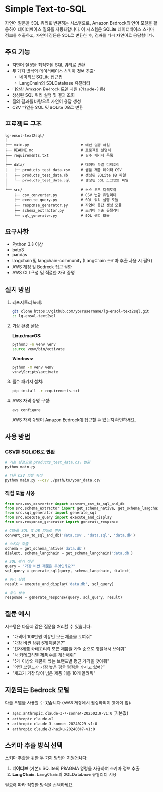 # Simple Text-to-SQL

자연어 질문을 SQL 쿼리로 변환하는 시스템으로, Amazon Bedrock의 언어 모델을 활용하여 데이터베이스 질의를 자동화합니다. 이 시스템은 SQLite 데이터베이스 스키마 정보를 추출하고, 자연어 질문을 SQL로 변환한 후, 결과를 다시 자연어로 응답합니다.

## 주요 기능

- 자연어 질문을 최적화된 SQL 쿼리로 변환
- 두 가지 방식의 데이터베이스 스키마 정보 추출:
  - 네이티브 SQLite 접근법
  - LangChain의 SQLDatabase 유틸리티
- 다양한 Amazon Bedrock 모델 지원 (Claude-3 등)
- 생성된 SQL 쿼리 실행 및 결과 조회
- 질의 결과를 바탕으로 자연어 응답 생성
- CSV 파일을 SQL 및 SQLite DB로 변환

## 프로젝트 구조

```
lg-ensol-text2sql/
│
├── main.py                        # 메인 실행 파일
├── README.md                      # 프로젝트 설명서
├── requirements.txt               # 필수 패키지 목록
│
├── data/                          # 데이터 파일 디렉토리
│   ├── products_test_data.csv     # 샘플 제품 데이터 CSV
│   ├── products_test_data.db      # 생성된 SQLite DB 파일
│   └── products_test_data.sql     # 생성된 SQL 스크립트 파일
│
└── src/                           # 소스 코드 디렉토리
    ├── csv_converter.py           # CSV 변환 유틸리티
    ├── execute_query.py           # SQL 쿼리 실행 모듈
    ├── response_generator.py      # 자연어 응답 생성 모듈
    ├── schema_extractor.py        # 스키마 추출 유틸리티
    └── sql_generator.py           # SQL 생성 모듈
```

## 요구사항

- Python 3.8 이상
- boto3
- pandas
- langchain 및 langchain-community (LangChain 스키마 추출 사용 시 필요)
- AWS 계정 및 Bedrock 접근 권한
- AWS CLI 구성 및 적절한 자격 증명

## 설치 방법

1. 레포지토리 복제:
   ```bash
   git clone https://github.com/yourusername/lg-ensol-text2sql.git
   cd lg-ensol-text2sql
   ```

2. 가상 환경 설정:

   **Linux/macOS:**
   ```bash
   python3 -m venv venv
   source venv/bin/activate
   ```

   **Windows:**
   ```bash
   python -m venv venv
   venv\Scripts\activate
   ```

3. 필수 패키지 설치:
   ```bash
   pip install -r requirements.txt
   ```

4. AWS 자격 증명 구성:
   ```bash
   aws configure
   ```
   AWS 자격 증명이 Amazon Bedrock에 접근할 수 있는지 확인하세요.

## 사용 방법

### CSV를 SQL/DB로 변환

```bash
# 기본 설정으로 products_test_data.csv 변환
python main.py

# 다른 CSV 파일 지정
python main.py --csv ./path/to/your_data.csv
```

### 직접 모듈 사용

```python
from src.csv_converter import convert_csv_to_sql_and_db
from src.schema_extractor import get_schema_native, get_schema_langchain
from src.sql_generator import generate_sql
from src.execute_query import execute_and_display
from src.response_generator import generate_response

# CSV를 SQL 및 DB 파일로 변환
convert_csv_to_sql_and_db('data.csv', 'data.sql', 'data.db')

# 스키마 추출
schema = get_schema_native('data.db')
dialect, schema_langchain = get_schema_langchain('data.db')

# SQL 쿼리 생성
query = "가장 비싼 제품은 무엇인가요?"
sql_query = generate_sql(query, schema_langchain, dialect)

# 쿼리 실행
result = execute_and_display('data.db', sql_query)

# 응답 생성
response = generate_response(query, sql_query, result)
```

## 질문 예시

시스템은 다음과 같은 질문을 처리할 수 있습니다:

- "가격이 100만원 이상인 모든 제품을 보여줘"
- "가장 비싼 상위 5개 제품은?"
- "전자제품 카테고리의 모든 제품을 가격 순으로 정렬해서 보여줘"
- "각 카테고리별 제품 수를 계산해줘"
- "5개 이상의 제품이 있는 브랜드별 평균 가격을 찾아줘"
- "어떤 브랜드가 가장 높은 평균 평점을 가지고 있어?"
- "재고가 가장 많이 남은 제품 이름 10개 알려줘"

## 지원되는 Bedrock 모델

다음 모델을 사용할 수 있습니다 (AWS 계정에서 활성화되어 있어야 함):

- `apac.anthropic.claude-3-7-sonnet-20250219-v1:0` (기본값)
- `anthropic.claude-v2`
- `anthropic.claude-3-sonnet-20240229-v1:0`
- `anthropic.claude-3-haiku-20240307-v1:0`

## 스키마 추출 방식 선택

스키마 추출을 위한 두 가지 방법이 지원됩니다:

1. **네이티브** (기본): SQLite의 PRAGMA 명령을 사용하여 스키마 정보 추출
2. **LangChain**: LangChain의 SQLDatabase 유틸리티 사용

필요에 따라 적합한 방식을 선택하세요.
